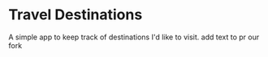 # Travel Destinations

A simple app to keep track of destinations I'd like to visit.
add text to pr our fork